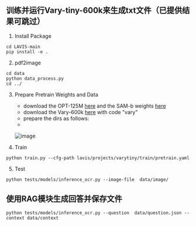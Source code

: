 ## 训练并运行Vary-tiny-600k来生成txt文件（已提供结果可跳过）

1. Install Package

```
cd LAVIS-main
pip install -e .
```

2. pdf2image

```
cd data
python data_process.py
cd ../
```

3. Prepare Pretrain Weights and Data
    - download the OPT-125M [here](https://huggingface.co/facebook/opt-125m/tree/main) and the SAM-b
      weights [here](https://github.com/facebookresearch/segment-anything)
    - download the Vary-600k [here](https://pan.baidu.com/s/18Rh53JxvbYYl9BPHoFvWcQ) with code "vary"
    - prepare the dirs as follows:
    -
   ![image](https://github.com/Ucas-HaoranWei/Vary-tiny-600k/assets/50487563/21d529ea-be53-41d3-9ca0-72eb29958bef)

4. Train

```
python train.py --cfg-path lavis/projects/varytiny/train/pretrain.yaml
```

5. Test

```
python tests/models/inference_ocr.py --image-file  data/image/
```

## 使用RAG模块生成回答并保存文件

```
python tests/models/inference_ocr.py --question  data/question.json --context data/context
```

